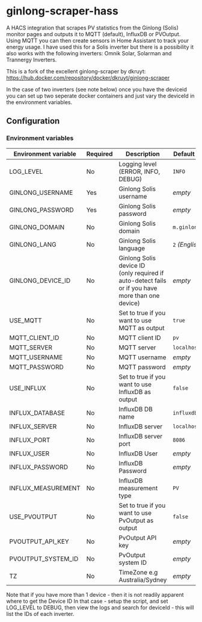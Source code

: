 # ginlong-scraper-hass

A HACS integration that scrapes PV statistics from the Ginlong (Solis) monitor pages and outputs it to MQTT (default), InfluxDB or PVOutput. Using MQTT you can then create sensors in Home Assistant to track your energy usage. I have used this for a Solis inverter but there is a possibility it also works with the following inverters: Omnik Solar, Solarman and Trannergy Inverters.

This is a fork of the excellent ginlong-scraper by dkruyt: https://hub.docker.com/repository/docker/dkruyt/ginlong-scraper

In the case of two inverters (see note below) once you have the deviceid you can set up two seperate docker containers
and just vary the deviceId in the environment variables.

## Configuration

### Environment variables

| Environment variable      | Required | Description                                                                                          | Default value   |
|---------------------------|----------|------------------------------------------------------------------------------------------------------|-----------------|
| LOG_LEVEL                 | No       | Logging level (ERROR, INFO, DEBUG)                                                                   | `INFO`          |
| GINLONG_USERNAME          | Yes      | Ginlong Solis username                                                                               | *empty*         |
| GINLONG_PASSWORD          | Yes      | Ginlong Solis password                                                                               | *empty*         |
| GINLONG_DOMAIN            | No       | Ginlong Solis domain                                                                                 | `m.ginlong.com` |
| GINLONG_LANG              | No       | Ginlong Solis language                                                                               | `2` *(English)* |
| GINLONG_DEVICE_ID         | No       | Ginlong Solis device ID<br/>(only required if auto-detect fails or if you have more than one device) | *empty*         |
| USE_MQTT                  | No       | Set to true if you want to use MQTT as output                                                        | `true`          |
| MQTT_CLIENT_ID            | No       | MQTT client ID                                                                                       | `pv`            |
| MQTT_SERVER               | No       | MQTT server                                                                                          | `localhost`     |
| MQTT_USERNAME             | No       | MQTT username                                                                                        | *empty*         |
| MQTT_PASSWORD             | No       | MQTT password                                                                                        | *empty*         |
| USE_INFLUX                | No       | Set to true if you want to use InfluxDB as output                                                    | `false`         |
| INFLUX_DATABASE           | No       | InfluxDB DB name                                                                                     | `influxdb`      |
| INFLUX_SERVER             | No       | InfluxDB server                                                                                      | `localhost`     |
| INFLUX_PORT               | No       | InfluxDB server port                                                                                 | `8086`          |
| INFLUX_USER               | No       | InfluxDB User                                                                                        | *empty*         |
| INFLUX_PASSWORD           | No       | InfluxDB Password                                                                                    | *empty*         |
| INFLUX_MEASUREMENT        | No       | InfluxDB measurement type                                                                            | `PV`            |
| USE_PVOUTPUT              | No       | Set to true if you want to use PvOutput as output                                                    | `false`         |
| PVOUTPUT_API_KEY          | No       | PvOutput API key                                                                                     | *empty*         |
| PVOUTPUT_SYSTEM_ID        | No       | PvOutput system ID                                                                                   | *empty*         |
| TZ                        | No       | TimeZone e.g Australia/Sydney                                                                        | *empty*         |

Note that if you have more than 1 device - then it is not readily apparent where to get the Device ID
In that case - setup the script, and set LOG_LEVEL to DEBUG, then view the logs and search for deviceId - 
this will list the IDs of each inverter.
